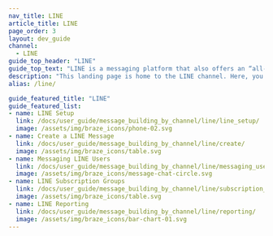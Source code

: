 ```yaml
---
nav_title: LINE
article_title: LINE
page_order: 3
layout: dev_guide
channel:
  - LINE
guide_top_header: "LINE"
guide_top_text: "LINE is a messaging platform that also offers an “all-in-one” platform for social media, gaming, shopping, and payments. You can integrate your LINE accounts with Braze to send compelling LINE messages to the right customers based on their preferences, behaviors, and cross-channel interactions. <br><br>LINE access is only available in select Braze packages. Contact your customer success manager or account manager to get started."
description: "This landing page is home to the LINE channel. Here, you can find articles on setting up LINE, LINE subscription groups, LINE campaigns, LINE reporting, and more."
alias: /line/

guide_featured_title: "LINE"
guide_featured_list:
- name: LINE Setup
  link: /docs/user_guide/message_building_by_channel/line/line_setup/
  image: /assets/img/braze_icons/phone-02.svg
- name: Create a LINE Message
  link: /docs/user_guide/message_building_by_channel/line/create/
  image: /assets/img/braze_icons/table.svg
- name: Messaging LINE Users
  link: /docs/user_guide/message_building_by_channel/line/messaging_users/
  image: /assets/img/braze_icons/message-chat-circle.svg
- name: LINE Subscription Groups
  link: /docs/user_guide/message_building_by_channel/line/subscription_groups/
  image: /assets/img/braze_icons/table.svg
- name: LINE Reporting
  link: /docs/user_guide/message_building_by_channel/line/reporting/
  image: /assets/img/braze_icons/bar-chart-01.svg
---
```

<br><br>